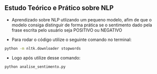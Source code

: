 ## Estudo Teórico e Prático sobre NLP

- Aprendizado sobre NLP utlizando um pequeno modelo, afim de que o modelo consiga distinguir de forma prática se o sentimento dado pela frase escrita pelo usuário seja POSITIVO ou NEGATIVO

- Para rodar o código utilize o seguinte comando no terminal:

```bash
python -m nltk.downloader stopwords
```

- Logo após utilize desse comando:
```bash
python analise_sentimento.py
```
